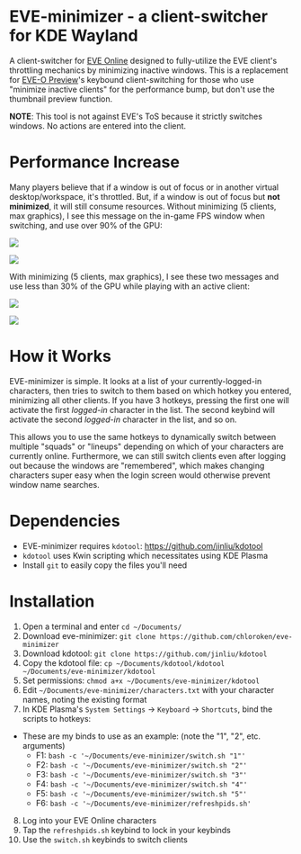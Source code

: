 # EVE-minimizer - a client-switcher for KDE Wayland

A client-switcher for [EVE Online](https://www.eveonline.com/) designed to fully-utilize the EVE client's throttling mechanics by minimizing inactive windows. This is a replacement for [EVE-O Preview](https://github.com/Proopai/eve-o-preview)'s keybound client-switching for those who use "minimize inactive clients" for the performance bump, but don't use the thumbnail preview function.

**NOTE**: This tool is not against EVE's ToS because it strictly switches windows. No actions are entered into the client.

# Performance Increase

Many players believe that if a window is out of focus or in another virtual desktop/workspace, it's throttled. But, if a window is out of focus but **not minimized**, it will still consume resources. Without minimizing (5 clients, max graphics), I see this message on the in-game FPS window when switching, and use over 90% of the GPU:

![](https://i.imgur.com/DNjdWlJ.png)

![](https://i.imgur.com/WT68EQP.png) 

With minimizing (5 clients, max graphics), I see these two messages and use less than 30% of the GPU while playing with an active client:

![](https://i.imgur.com/RL25rqR.png)

![](https://i.imgur.com/NxriGDH.png)

# How it Works

EVE-minimizer is simple. It looks at a list of your currently-logged-in characters, then tries to switch to them based on which hotkey you entered, minimizing all other clients. If you have 3 hotkeys, pressing the first one will activate the first *logged-in* character in the list. The second keybind will activate the second *logged-in* character in the list, and so on.

This allows you to use the same hotkeys to dynamically switch between multiple "squads" or "lineups" depending on which of your characters are currently online. Furthermore, we can still switch clients even after logging out because the windows are "remembered", which makes changing characters super easy when the login screen would otherwise prevent window name searches.

# Dependencies

- EVE-minimizer requires `kdotool`: https://github.com/jinliu/kdotool
- `kdotool` uses Kwin scripting which necessitates using KDE Plasma
- Install `git` to easily copy the files you'll need

# Installation

1) Open a terminal and enter `cd ~/Documents/`
2) Download eve-minimizer: `git clone https://github.com/chloroken/eve-minimizer`
3) Download kdotool: `git clone https://github.com/jinliu/kdotool`
4) Copy the kdotool file: `cp ~/Documents/kdotool/kdotool ~/Documents/eve-minimizer/kdotool`
5) Set permissions: `chmod a+x ~/Documents/eve-minimizer/kdotool`
6) Edit `~/Documents/eve-minimizer/characters.txt` with your character names, noting the existing format
7) In KDE Plasma's `System Settings` -> `Keyboard` -> `Shortcuts`, bind the scripts to hotkeys:
  - These are my binds to use as an example: (note the "1", "2", etc. arguments)
    - F1: `bash -c '~/Documents/eve-minimizer/switch.sh "1"'`
    - F2: `bash -c '~/Documents/eve-minimizer/switch.sh "2"'`
    - F3: `bash -c '~/Documents/eve-minimizer/switch.sh "3"'`
    - F4: `bash -c '~/Documents/eve-minimizer/switch.sh "4"'`
    - F5: `bash -c '~/Documents/eve-minimizer/switch.sh "5"'`
    - F6: `bash -c '~/Documents/eve-minimizer/refreshpids.sh'`

8) Log into your EVE Online characters
9) Tap the `refreshpids.sh` keybind to lock in your keybinds
10) Use the `switch.sh` keybinds to switch clients
